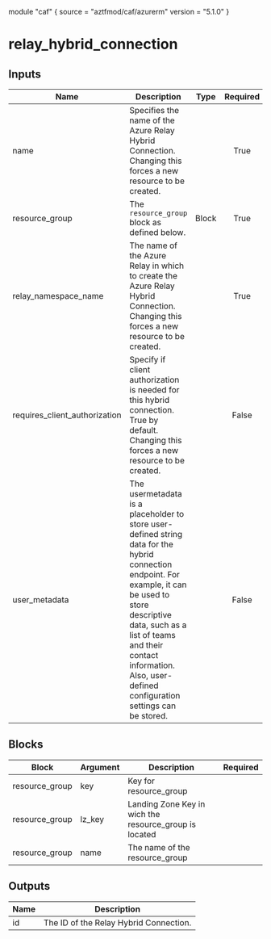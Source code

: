module "caf" {
  source  = "aztfmod/caf/azurerm"
  version = "5.1.0"
}

# relay_hybrid_connection

## Inputs
| Name | Description | Type | Required |
|------|-------------|------|:--------:|
|name| Specifies the name of the Azure Relay Hybrid Connection. Changing this forces a new resource to be created.||True|
|resource_group|The `resource_group` block as defined below.|Block|True|
|relay_namespace_name| The name of the Azure Relay in which to create the Azure Relay Hybrid Connection. Changing this forces a new resource to be created.||True|
|requires_client_authorization| Specify if client authorization is needed for this hybrid connection. True by default. Changing this forces a new resource to be created.||False|
|user_metadata| The usermetadata is a placeholder to store user-defined string data for the hybrid connection endpoint. For example, it can be used to store descriptive data, such as a list of teams and their contact information. Also, user-defined configuration settings can be stored.||False|

## Blocks
| Block | Argument | Description | Required |
|-------|----------|-------------|----------|
|resource_group| key | Key for  resource_group||| Required if  |
|resource_group| lz_key |Landing Zone Key in wich the resource_group is located|||True|
|resource_group| name | The name of the resource_group |||True|

## Outputs
| Name | Description |
|------|-------------|
|id|The ID of the Relay Hybrid Connection.|||
